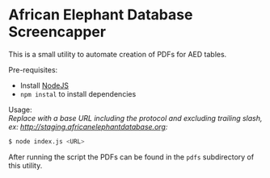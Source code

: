 # African Elephant Database Screencapper

This is a small utility to automate creation of PDFs for AED tables.

Pre-requisites:
- Install [NodeJS](https://nodejs.org/en/)
- `npm instal` to install dependencies

Usage:<br />
*Replace <URL> with a base URL including the protocol and excluding trailing slash, ex: http://staging.africanelephantdatabase.org:*
```bash
$ node index.js <URL>
```

After running the script the PDFs can be found in the `pdfs` subdirectory of this utility.
